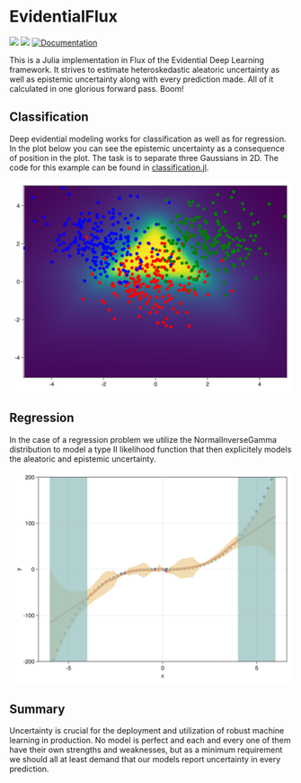 # EvidentialFlux

[![](https://img.shields.io/badge/docs-stable-blue.svg)](https://doktormike.github.io/EvidentialFlux.jl/stable)
[![](https://img.shields.io/badge/docs-dev-blue.svg)](https://doktormike.github.io/EvidentialFlux.jl/dev)
[![Documentation](https://github.com/DoktorMike/EvidentialFlux.jl/actions/workflows/documentation.yml/badge.svg)](https://github.com/DoktorMike/EvidentialFlux.jl/actions/workflows/documentation.yml)

This is a Julia implementation in Flux of the Evidential Deep Learning framework. It strives to estimate heteroskedastic aleatoric uncertainty as well as epistemic uncertainty along with every prediction made. All of it calculated in one glorious forward pass. Boom!


## Classification

Deep evidential modeling works for classification as well as for regression. In
the plot below you can see the epistemic uncertainty as a consequence of
position in the plot. The task is to separate three Gaussians in 2D. The code
for this example can be found in
[classification.jl](examples/classification.jl).

![uncertainty](images/threegaussians.png)

## Regression

In the case of a regression problem we utilize the NormalInverseGamma distribution to model a type II likelihood
function that then explicitely models the aleatoric and epistemic uncertainty.

![uncertainty](images/cubefun.png)

## Summary

Uncertainty is crucial for the deployment and utilization of robust machine
learning in production. No model is perfect and each and every one of them have
their own strengths and weaknesses, but as a minimum requirement we should all
at least demand that our models report uncertainty in every prediction.
